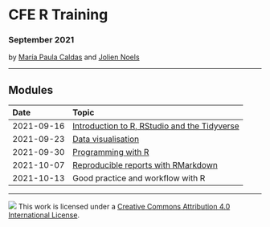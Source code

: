 # CFE R Training

### September 2021

by [María Paula Caldas](mailto:mariapaula.caldas@oecd.org) and [Jolien Noels](mailto:jolien.noels@oecd.org)

------------------------------------------------------------------------

## Modules

| Date       | Topic                                        |
|:-----------|:---------------------------------------------|
| 2021-09-16 | [Introduction to R, RStudio and the Tidyverse][01_intro] |
| 2021-09-23 | [Data visualisation][02_dataviz]                         |
| 2021-09-30 | [Programming with R][03_programming]                     |
| 2021-10-07 | [Reproducible reports with RMarkdown][04_rmarkdown]      |
| 2021-10-13 | Good practice and workflow with R            |

<!---

| 2021-10-13 | [Good practice and workflow with R][05_goodpractice]     |

--->

[template]:        https://mpaulacaldas.github.io/cfe-r-training/00_template.html
[01_intro]:        https://mpaulacaldas.github.io/cfe-r-training/01_intro.html
[02_dataviz]:      https://mpaulacaldas.github.io/cfe-r-training/02_dataviz.html
[03_programming]:  https://mpaulacaldas.github.io/cfe-r-training/03_programming.html
[04_rmarkdown]:    https://mpaulacaldas.github.io/cfe-r-training/04_rmarkdown.html
[05_goodpractice]: https://mpaulacaldas.github.io/cfe-r-training/05_goodpractice.html

------------------------------------------------------------------------

![](https://i.creativecommons.org/l/by/4.0/88x31.png) This work is licensed under a [Creative Commons Attribution 4.0 International License](https://creativecommons.org/licenses/by/4.0/).
